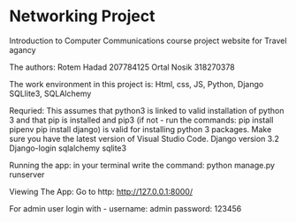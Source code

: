 # Networking Project 

Introduction to Computer Communications course project
website for Travel agancy 

The authors:
Rotem Hadad 207784125
Ortal Nosik 318270378
	
The work environment in this project is: 
Html, css, JS, Python, Django SQLlite3, SQLAlchemy

Requried:
This assumes that python3 is linked to valid installation of python 3 
and that pip is installed and pip3 
(if not - run the commands: 
pip install pipenv
pip install django)
is valid for installing python 3 packages.
Make sure you have the latest version of Visual Studio Code.
Django version 3.2
Django-login
sqlalchemy
sqlite3

Running the app:
in your terminal write the command:
python manage.py runserver

Viewing The App:
Go to http:
http://127.0.0.1:8000/

For admin user login with -
username: admin
password: 123456